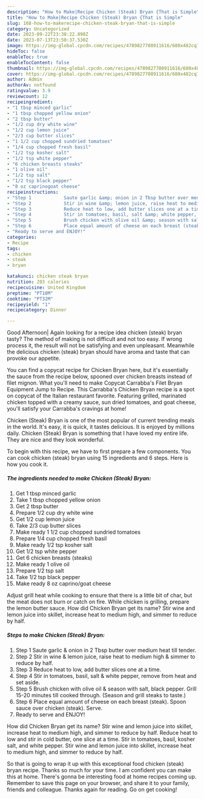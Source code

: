 ```yaml
---
description: "How to Make|Recipe Chicken (Steak) Bryan {That is Simple"
title: "How to Make|Recipe Chicken (Steak) Bryan {That is Simple"
slug: 168-how-to-makerecipe-chicken-steak-bryan-that-is-simple
category: Uncategorized
date: 2023-09-22T23:38:22.898Z
date: 2023-07-13T23:50:37.530Z
image: https://img-global.cpcdn.com/recipes/4789827708911616/680x482cq70/chicken-steak-bryan-recipe-main-photo.jpg
hideToc: false
enableToc: true
enableTocContent: false
thumbnail: https://img-global.cpcdn.com/recipes/4789827708911616/680x482cq70/chicken-steak-bryan-recipe-main-photo.jpg
cover: https://img-global.cpcdn.com/recipes/4789827708911616/680x482cq70/chicken-steak-bryan-recipe-main-photo.jpg
author: Admin
authorAv: notfound
ratingvalue: 3.9
reviewcount: 12
recipeingredient:
- "1 tbsp minced garlic"
- "1 tbsp chopped yellow onion"
- "2 tbsp butter"
- "1/2 cup dry white wine"
- "1/2 cup lemon juice"
- "2/3 cup butter slices"
- "1 1/2 cup chopped sundried tomatoes"
- "1/4 cup chopped fresh basil"
- "1/2 tsp kosher salt"
- "1/2 tsp white pepper"
- "6 chicken breasts steaks"
- "1 olive oil"
- "1/2 tsp salt"
- "1/2 tsp black pepper"
- "8 oz caprinogoat cheese"
recipeinstructions:
- "Step 1            Saute garlic &amp; onion in 2 Tbsp butter over medium heat till tender."
- "Step 2            Stir in wine &amp; lemon juice, raise heat to medium high &amp; simmer to reduce by half."
- "Step 3            Reduce heat to low, add butter slices one at a time."
- "Step 4            Stir in tomatoes, basil, salt &amp; white pepper, remove from heat and set aside."
- "Step 5            Brush chicken with olive oil &amp; season with salt, black pepper.  Grill 15-20 minutes till cooked through. (Season and grill steaks to taste.)"
- "Step 6            Place equal amount of cheese on each breast (steak). Spoon sauce over chicken (steak). Serve."
- "Ready to serve and ENJOY!"
categories:
- Recipe
tags:
- chicken
- steak
- bryan

katakunci: chicken steak bryan 
nutrition: 203 calories
recipecuisine: United Kingdom
preptime: "PT10M"
cooktime: "PT32M"
recipeyield: "1"
recipecategory: Dinner

---
```



Good Afternoon| Again looking for a recipe idea chicken (steak) bryan tasty? The method of making is not difficult and not too easy. If wrong process it, the result will not be satisfying and even unpleasant. Meanwhile the delicious chicken (steak) bryan should have aroma and taste that can provoke our appetite.





You can find a copycat recipe for Chicken Bryan here, but it&#39;s essentially the sauce from the recipe below, spooned over chicken breasts instead of filet mignon. What you&#39;ll need to make Copycat Carrabba&#39;s Filet Bryan Equipment Jump to Recipe. This Carrabba&#39;s Chicken Bryan recipe is a spot on copycat of the Italian restaurant favorite. Featuring grilled, marinated chicken topped with a creamy sauce, sun dried tomatoes, and goat cheese, you&#39;ll satisfy your Carrabba&#39;s cravings at home!

Chicken (Steak) Bryan is one of the most popular of current trending meals in the world. It's easy, it is quick, it tastes delicious. It is enjoyed by millions daily. Chicken (Steak) Bryan is something that I have loved my entire life. They are nice and they look wonderful.


To begin with this recipe, we have to first prepare a few components. You can cook chicken (steak) bryan using 15 ingredients and 6 steps. Here is how you cook it.

<!--inarticleads1-->

##### The ingredients needed to make Chicken (Steak) Bryan:

1. Get 1 tbsp minced garlic
1. Take 1 tbsp chopped yellow onion
1. Get 2 tbsp butter
1. Prepare 1/2 cup dry white wine
1. Get 1/2 cup lemon juice
1. Take 2/3 cup butter slices
1. Make ready 1 1/2 cup chopped sundried tomatoes
1. Prepare 1/4 cup chopped fresh basil
1. Make ready 1/2 tsp kosher salt
1. Get 1/2 tsp white pepper
1. Get 6 chicken breasts (steaks)
1. Make ready 1 olive oil
1. Prepare 1/2 tsp salt
1. Take 1/2 tsp black pepper
1. Make ready 8 oz caprino/goat cheese


Adjust grill heat while cooking to ensure that there is a little bit of char, but the meat does not burn or catch on fire. While chicken is grilling, prepare the lemon butter sauce. How did Chicken Bryan get its name? Stir wine and lemon juice into skillet, increase heat to medium high, and simmer to reduce by half. 

<!--inarticleads2-->

##### Steps to make Chicken (Steak) Bryan:

1. Step 1            Saute garlic &amp; onion in 2 Tbsp butter over medium heat till tender.
1. Step 2            Stir in wine &amp; lemon juice, raise heat to medium high &amp; simmer to reduce by half.
1. Step 3            Reduce heat to low, add butter slices one at a time.
1. Step 4            Stir in tomatoes, basil, salt &amp; white pepper, remove from heat and set aside.
1. Step 5            Brush chicken with olive oil &amp; season with salt, black pepper.  Grill 15-20 minutes till cooked through. (Season and grill steaks to taste.)
1. Step 6            Place equal amount of cheese on each breast (steak). Spoon sauce over chicken (steak). Serve.
1. Ready to serve and ENJOY!

How did Chicken Bryan get its name? Stir wine and lemon juice into skillet, increase heat to medium high, and simmer to reduce by half. Reduce heat to low and stir in cold butter, one slice at a time. Stir in tomatoes, basil, kosher salt, and white pepper. Stir wine and lemon juice into skillet, increase heat to medium high, and simmer to reduce by half. 

So that is going to wrap it up with this exceptional food chicken (steak) bryan recipe. Thanks so much for your time. I am confident you can make this at home. There's gonna be interesting food at home recipes coming up. Remember to save this page on your browser, and share it to your family, friends and colleague. Thanks again for reading. Go on get cooking!
